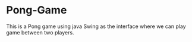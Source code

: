 # Pong-Game
This is a Pong game using java Swing as the interface where we can play game between two players.
